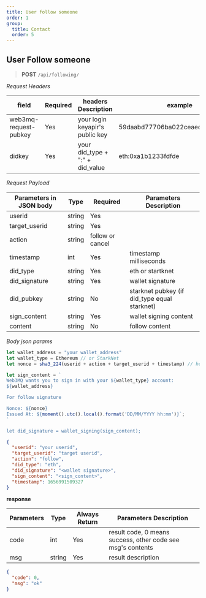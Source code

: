 ```yaml
---
title: User follow someone
order: 1
group:
  title: Contact
  order: 5
---
```


## User Follow someone

> **POST** `/api/following/`

_Request Headers_

| field                 | Required | headers Description             | example                          |
| --------------------- | -------- | ------------------------------- | -------------------------------- |
| web3mq-request-pubkey | Yes      | your login keyapir's public key | 59daabd77706ba022ceaed10e4275bd6 |
| didkey                | Yes      | your did_type + ":" + did_value | eth:0xa1b1233fdfde               |

_Request Payload_

| Parameters in JSON body | Type   | Required         | Parameters Description                       |
| ----------------------- | ------ | ---------------- | -------------------------------------------- |
| userid                  | string | Yes              |                                              |
| target_userid           | string | Yes              |                                              |
| action                  | string | follow or cancel |                                              |
| timestamp               | int    | Yes              | timestamp milliseconds                       |
| did_type                | string | Yes              | eth or startknet                             |
| did_signature           | string | Yes              | wallet signature                             |
| did_pubkey              | string | No               | starknet pubkey (if did_type equal starknet) |
| sign_content            | string | Yes              | wallet signing content                       |
| content                 | string | No               | follow content                               |

<!-- _web3mq_user_signature signing rule_ -->

<!-- > web3mq_user_signature = ed25519 private key signing(userid + target_userid + action + timestamp) -->

_Body json params_

```javascript
let wallet_address = "your wallet_address"
let wallet_type = Ethereum // or StarkNet
let nonce = sha3_224(userid + action + target_userid + timestamp) // hex format

let sign_content = `
Web3MQ wants you to sign in with your ${wallet_type} account:
${wallet_address}

For follow signature

Nonce: ${nonce}
Issued At: ${moment().utc().local().format('DD/MM/YYYY hh:mm')}`;
`

let did_signature = wallet_signing(sign_content);
```

```json
{
  "userid": "your userid",
  "target_userid": "target userid",
  "action": "follow",
  "did_type": "eth",
  "did_signature": "<wallet signature>",
  "sign_content": "<sign_content>",
  "timestamp": 1656991509327
}
```

**response**

| Parameters | Type   | Always Return | Parameters Description                                      |
| ---------- | ------ | ------------- | ----------------------------------------------------------- |
| code       | int    | Yes           | result code, 0 means success, other code see msg's contents |
| msg        | string | Yes           | result description                                          |

```json
{
  "code": 0,
  "msg": "ok"
}
```
